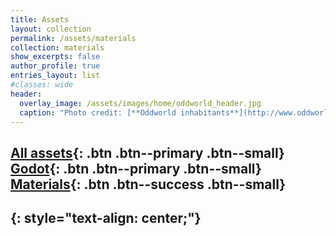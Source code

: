 ```yaml
---
title: Assets
layout: collection
permalink: /assets/materials
collection: materials
show_excerpts: false
author_profile: true
entries_layout: list
#classes: wide
header:
  overlay_image: /assets/images/home/oddworld_header.jpg
  caption: "Photo credit: [**Oddworld inhabitants**](http://www.oddworld.com/)"
---
```

[All assets](/assets/){: .btn .btn--primary .btn--small} [Godot](/assets/godot){: .btn .btn--primary .btn--small} [Materials](#){: .btn .btn--success .btn--small}
---
{: style="text-align: center;"}
---
